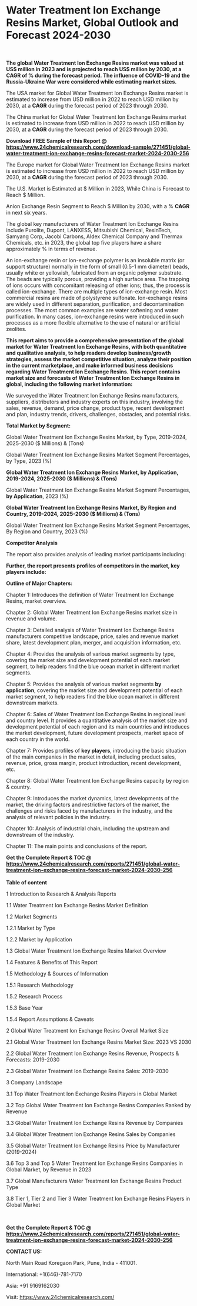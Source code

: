 <h1>Water Treatment Ion Exchange Resins Market, Global Outlook and Forecast 2024-2030</h1><br/><p><strong>The global Water Treatment Ion Exchange Resins market was valued at US$ million in 2023 and is projected to reach US$ million by 2030, at a <strong>CAGR</strong> of % during the forecast period. The influence of COVID-19 and the Russia-Ukraine War were considered while estimating market sizes.</strong></p><p>The USA market for Global Water Treatment Ion Exchange Resins market is estimated to increase from USD million in 2022 to reach USD million by 2030, at a <strong>CAGR</strong> during the forecast period of 2023 through 2030.</p><p>The China market for Global Water Treatment Ion Exchange Resins market is estimated to increase from USD million in 2022 to reach USD million by 2030, at a <strong>CAGR</strong> during the forecast period of 2023 through 2030.</p><div><b>Download FREE Sample of this Report @ <a href="https://www.24chemicalresearch.com/download-sample/271451/global-water-treatment-ion-exchange-resins-forecast-market-2024-2030-256">https://www.24chemicalresearch.com/download-sample/271451/global-water-treatment-ion-exchange-resins-forecast-market-2024-2030-256</a></b></div><p>The Europe market for Global Water Treatment Ion Exchange Resins market is estimated to increase from USD million in 2022 to reach USD million by 2030, at a <strong>CAGR</strong> during the forecast period of 2023 through 2030.</p><p>The U.S. Market is Estimated at $ Million in 2023, While China is Forecast to Reach $ Million.</p><p>Anion Exchange Resin Segment to Reach $ Million by 2030, with a % <strong>CAGR</strong> in next six years.</p><p>The global key manufacturers of Water Treatment Ion Exchange Resins include Purolite, Dupont, LANXESS, Mitsubishi Chemical, ResinTech, Samyang Corp, Jacobi Carbons, Aldex Chemical Company and Thermax Chemicals, etc. in 2023, the global top five players have a share approximately % in terms of revenue.</p><p>An ion-exchange resin or ion-exchange polymer is an insoluble matrix (or support structure) normally in the form of small (0.5-1 mm diameter) beads, usually white or yellowish, fabricated from an organic polymer substrate. The beads are typically porous, providing a high surface area. The trapping of ions occurs with concomitant releasing of other ions; thus, the process is called ion-exchange. There are multiple types of ion-exchange resin. Most commercial resins are made of polystyrene sulfonate. Ion-exchange resins are widely used in different separation, purification, and decontamination processes. The most common examples are water softening and water purification. In many cases, ion-exchange resins were introduced in such processes as a more flexible alternative to the use of natural or artificial zeolites.</p><p><strong>This report aims to provide a comprehensive presentation of the global market for Water Treatment Ion Exchange Resins, with both quantitative and qualitative analysis, to help readers develop business/growth strategies, assess the market competitive situation, analyze their position in the current marketplace, and make informed business decisions regarding Water Treatment Ion Exchange Resins. This report contains market size and forecasts of Water Treatment Ion Exchange Resins in global, including the following market information:</strong></p><p>We surveyed the Water Treatment Ion Exchange Resins manufacturers, suppliers, distributors and industry experts on this industry, involving the sales, revenue, demand, price change, product type, recent development and plan, industry trends, drivers, challenges, obstacles, and potential risks.</p><p><strong>Total Market by Segment:</strong></p><p>Global Water Treatment Ion Exchange Resins Market, by Type, 2019-2024, 2025-2030 ($ Millions) & (Tons)</p><p>Global Water Treatment Ion Exchange Resins Market Segment Percentages, by Type, 2023 (%)</p><p><strong>Global Water Treatment Ion Exchange Resins Market, <strong>by Application</strong>, 2019-2024, 2025-2030 ($ Millions) & (Tons)</strong></p><p>Global Water Treatment Ion Exchange Resins Market Segment Percentages, <strong>by Application</strong>, 2023 (%)</p><p><strong>Global Water Treatment Ion Exchange Resins Market, By Region and Country, 2019-2024, 2025-2030 ($ Millions) & (Tons)</strong></p><p>Global Water Treatment Ion Exchange Resins Market Segment Percentages, By Region and Country, 2023 (%)</p><p><strong>Competitor Analysis</strong></p><p>The report also provides analysis of leading market participants including:</p><p><strong>Further, the report presents profiles of competitors in the market, <strong>key players</strong> include:</strong></p><p><strong>Outline of Major Chapters:</strong></p><p>Chapter 1: Introduces the definition of Water Treatment Ion Exchange Resins, market overview.</p><p>Chapter 2: Global Water Treatment Ion Exchange Resins market size in revenue and volume.</p><p>Chapter 3: Detailed analysis of Water Treatment Ion Exchange Resins manufacturers competitive landscape, price, sales and revenue market share, latest development plan, merger, and acquisition information, etc.</p><p>Chapter 4: Provides the analysis of various market segments by type, covering the market size and development potential of each market segment, to help readers find the blue ocean market in different market segments.</p><p>Chapter 5: Provides the analysis of various market segments <strong>by application</strong>, covering the market size and development potential of each market segment, to help readers find the blue ocean market in different downstream markets.</p><p>Chapter 6: Sales of Water Treatment Ion Exchange Resins in regional level and country level. It provides a quantitative analysis of the market size and development potential of each region and its main countries and introduces the market development, future development prospects, market space of each country in the world.</p><p>Chapter 7: Provides profiles of <strong>key players</strong>, introducing the basic situation of the main companies in the market in detail, including product sales, revenue, price, gross margin, product introduction, recent development, etc.</p><p>Chapter 8: Global Water Treatment Ion Exchange Resins capacity by region & country.</p><p>Chapter 9: Introduces the market dynamics, latest developments of the market, the driving factors and restrictive factors of the market, the challenges and risks faced by manufacturers in the industry, and the analysis of relevant policies in the industry.</p><p>Chapter 10: Analysis of industrial chain, including the upstream and downstream of the industry.</p><p>Chapter 11: The main points and conclusions of the report.</p><div><b>Get the Complete Report & TOC @ <a href="https://www.24chemicalresearch.com/reports/271451/global-water-treatment-ion-exchange-resins-forecast-market-2024-2030-256">https://www.24chemicalresearch.com/reports/271451/global-water-treatment-ion-exchange-resins-forecast-market-2024-2030-256</a></b></div><br><b>Table of content</b><p>1 Introduction to Research & Analysis Reports<br />
 
  1.1 Water Treatment Ion Exchange Resins Market Definition<br />
 
  1.2 Market Segments<br />
 
  1.2.1 Market by Type<br />
 
  1.2.2 Market by Application<br />
 
  1.3 Global Water Treatment Ion Exchange Resins Market Overview<br />
 
  1.4 Features & Benefits of This Report<br />
 
  1.5 Methodology & Sources of Information<br />
 
  1.5.1 Research Methodology<br />
 
  1.5.2 Research Process<br />
 
  1.5.3 Base Year<br />
 
  1.5.4 Report Assumptions & Caveats<br />
 
 2 Global Water Treatment Ion Exchange Resins Overall Market Size<br />
 
  2.1 Global Water Treatment Ion Exchange Resins Market Size: 2023 VS 2030<br />
 
  2.2 Global Water Treatment Ion Exchange Resins Revenue, Prospects & Forecasts: 2019-2030<br />
 
  2.3 Global Water Treatment Ion Exchange Resins Sales: 2019-2030<br />
 
 3 Company Landscape<br />
 
  3.1 Top Water Treatment Ion Exchange Resins Players in Global Market<br />
 
  3.2 Top Global Water Treatment Ion Exchange Resins Companies Ranked by Revenue<br />
 
  3.3 Global Water Treatment Ion Exchange Resins Revenue by Companies<br />
 
  3.4 Global Water Treatment Ion Exchange Resins Sales by Companies<br />
 
  3.5 Global Water Treatment Ion Exchange Resins Price by Manufacturer (2019-2024)<br />
 
  3.6 Top 3 and Top 5 Water Treatment Ion Exchange Resins Companies in Global Market, by Revenue in 2023<br />
 
  3.7 Global Manufacturers Water Treatment Ion Exchange Resins Product Type<br />
 
  3.8 Tier 1, Tier 2 and Tier 3 Water Treatment Ion Exchange Resins Players in Global Market<br />
 
  <br><div><b>Get the Complete Report & TOC @ <a href="https://www.24chemicalresearch.com/reports/271451/global-water-treatment-ion-exchange-resins-forecast-market-2024-2030-256">https://www.24chemicalresearch.com/reports/271451/global-water-treatment-ion-exchange-resins-forecast-market-2024-2030-256</a></b></div></p>
 
 <b>CONTACT US:</b><br>
 
 North Main Road Koregaon Park, Pune, India - 411001.<br/>
 
 International: +1(646)-781-7170<br/>
 
 Asia: +91 9169162030<br/>
 
 Visit: <a href="https://www.24chemicalresearch.com/">https://www.24chemicalresearch.com/</a>
 
 <br>